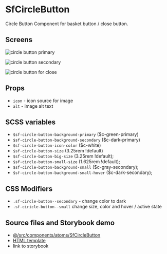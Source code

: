 # SfCircleButton

Circle Button Component for basket button / close button.

## Screens

![circle button primary](https://user-images.githubusercontent.com/34887212/55572465-e7642b80-5707-11e9-916e-717686113ad6.png)

![circle button secondary](https://user-images.githubusercontent.com/34887212/55572482-f6e37480-5707-11e9-9fa4-b09bfc2ddf83.png)

![circle button for close](https://user-images.githubusercontent.com/34887212/55572494-fd71ec00-5707-11e9-84c3-1f4cfe6f78bb.png)

## Props

- `icon` - icon source for image
- `alt` - image alt text

## SCSS variables

- `$sf-circle-button-background-primary` ($c-green-primary)
- `$sf-circle-button-background-secondary` ($c-dark-primary)
- `$sf-circle-button-icon-color` ($c-white)
- `$sf-circle-button-size` (3.25rem !default)
- `$sf-circle-button-big-size` (3.25rem !default);
- `$sf-circle-button-small-size` (1.625rem !default);
- `$sf-circle-button-background-small` ($c-gray-secondary);
- `$sf-circle-button-background-small-hover` ($c-dark-secondary);

## CSS Modifiers

- `.sf-circle-button--secondary` - change color to dark
- `.sf-ciricle-button--small`  change size, color and hover / active state

## Source files and Storybook demo

- [@/src/components/atoms/SfCircleButton](https://github.com/DivanteLtd/storefront-ui/tree/master/src/components/atoms/SfCircleButton)
- [HTML template](https://github.com/DivanteLtd/storefront-ui/tree/master/src/components/atoms/SfCircleButton/SfCircleButton.html)
- link to storybook

